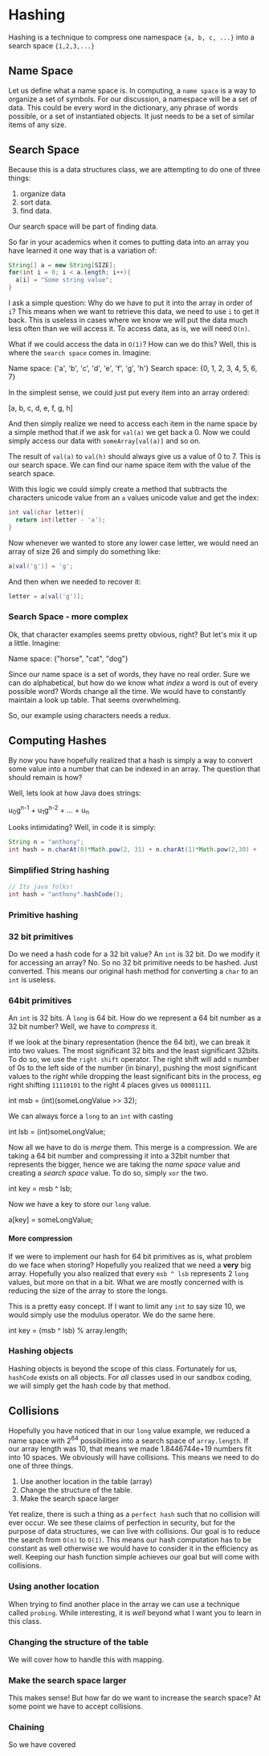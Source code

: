 # Hashing
Hashing is a technique to compress one namespace `{a, b, c, ...}` into a search space `{1,2,3,...}`


## Name Space
Let us define what a name space is. In computing, a `name space` is a way to organize a set of symbols. For our discussion, a namespace will be a set of data. This could be every word in the dictionary, any phrase of words possible, or a set of instantiated objects. It just needs to be a set of similar items of any size.

## Search Space
Because this is a data structures class, we are attempting to do one of three things:

1. organize data
2. sort data.
3. find data.

Our search space will be part of finding data.

So far in your academics when it comes to putting data into an array you have learned it one way that is a variation of:

```java
String[] a = new String[SIZE];
for(int i = 0; i < a.length; i++){
  a[i] = "Some string value";
}
```

I ask a simple question: Why do we have to put it into the array in order of `i`? This means when we want to retrieve this data, we need to use `i` to get it back. This is useless in cases where we know we will put the data much less often than we will access it. To access data, as is, we will need `O(n)`.

What if we could access the data in `O(1)`? How can we do this? Well, this is where the `search space` comes in. Imagine:

  Name space: {'a', 'b', 'c', 'd', 'e', 'f', 'g', 'h'}
  Search space: {0, 1, 2, 3, 4, 5, 6, 7}

In the simplest sense, we could just put every item into an array ordered:

  [a, b, c, d, e, f, g, h]

And then simply realize we need to access each item in the name space by a simple method that if we ask for `val(a)` we get back a 0. Now we could simply access our data with `someArray[val(a)]` and so on.

The result of `val(a)` to `val(h)` should always give us a value of 0 to 7. This is our search space. We can find our name space item with the value of the search space.

With this logic we could simply create a method that subtracts the characters unicode value from an `a` values unicode value and get the index:

```java
int val(char letter){
  return int(letter - 'a');
}
```

Now whenever we wanted to store any lower case letter, we would need an array of size 26 and simply do something like:

```java
a[val('g')] = 'g';
```

And then when we needed to recover it:

```java
letter = a[val('g')];
```

### Search Space - more complex

Ok, that character examples seems pretty obvious, right? But let's mix it up a little. Imagine:

  Name space: {"horse", "cat", "dog"}

Since our name space is a set of words, they have no real order. Sure we can do alphabetical, but how do we know what *index* a word is out of every possible word? Words change all the time. We would have to constantly maintain a look up table. That seems overwhelming.

So, our example using characters needs a redux.

## Computing Hashes
By now you have hopefully realized that a hash is simply a way to convert some value into a number that can be indexed in an array. The question that should remain is how?

Well, lets look at how Java does strings:

  u<sub>0</sub>g<sup>n-1</sup> + u<sub>1</sub>g<sup>n-2</sup> + ... + u<sub>n</sub>

Looks intimidating? Well, in code it is simply:

```java
String n = "anthony";
int hash = n.charAt(0)*Math.pow(2, 31) + n.charAt(1)*Math.pow(2,30) + ... n.charAt(n.length - 1);
```

### Simplified String hashing

```java
// Its java folks!
int hash = "anthony".hashCode();
```

### Primitive hashing

### 32 bit primitives

Do we need a hash code for a 32 bit value? An `int` is 32 bit. Do we modify it for accessing an array? No. So no 32 bit primitive needs to be hashed. Just converted. This means our original hash method for converting a `char` to an `int` is useless.

### 64bit primitives

An `int` is 32 bits. A `long` is 64 bit. How do we represent a 64 bit number as a 32 bit number? Well, we have to *compress* it.

If we look at the binary representation (hence the 64 bit), we can break it into two values. The most significant 32 bits and the least significant 32bits. To do so, we use the `right shift` operator. The right shift will add `n` number of 0s to the left side of the number (in binary), pushing the most significant values to the *right* while dropping the least significant bits in the process, eg right shifting `11110101` to the right 4 places gives us `00001111`.

  int msb = (int)(someLongValue >> 32);

We can always force a `long` to an `int` with casting

  int lsb = (int)someLongValue;

Now all we have to do is *merge* them. This merge is a compression. We are taking a 64 bit number and compressing it into a 32bit number that represents the bigger, hence we are taking the *name space* value and creating a *search space* value. To do so, simply `xor` the two.

  int key = msb ^ lsb;

Now we have a key to store our `long` value.

  a[key] = someLongValue;

#### More compression

If we were to implement our hash for 64 bit primitives as is, what problem do we face when storing? Hopefully you realized that we need a **very** big array. Hopefully you also realized that every `msb ^ lsb` represents 2 `long` values, but more on that in a bit. What we are mostly concerned with is reducing the size of the array to store the longs.

This is a pretty easy concept. If I want to limit any `int` to say size 10, we would simply use the modulus operator. We do the same here.

  int key = (msb ^ lsb) % array.length;

### Hashing objects

Hashing objects is beyond the scope of this class. Fortunately for us, `hashCode` exists on all objects. For *all* classes used in our sandbox coding, we will simply get the hash code by that method.

## Collisions

Hopefully you have noticed that in our `long` value example, we reduced a name space with 2<sup>64</sup> possibilities into a search space of `array.length`. If our array length was 10, that means we made 1.8446744e+19 numbers fit into 10 spaces. We obviously will have collisions. This means we need to do one of three things.

1. Use another location in the table (array)
2. Change the structure of the table.
3. Make the search space larger

Yet realize, there is such a thing as a `perfect hash` such that no collision will ever occur. We see these claims of perfection in security, but for the purpose of data structures, we can live with collisions. Our goal is to reduce the search from `O(n)` to `O(1)`. This means our hash computation has to be constant as well otherwise we would have to consider it in the efficiency as well. Keeping our hash function simple achieves our goal but will come with collisions.

### Using another location
When trying to find another place in the array we can use a technique called `probing`. While interesting, it is *well* beyond what I want you to learn in this class.

### Changing the structure of the table
We will cover how to handle this with mapping.

### Make the search space larger
This makes sense! But how far do we want to increase the search space? At some point we have to accept collisions.


### Chaining

So we have covered
